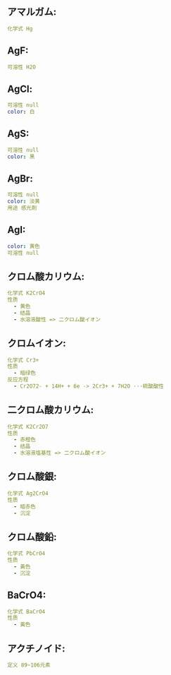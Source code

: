## アマルガム:

```yaml
化学式 Hg

```

## AgF:

```yaml
可溶性 H2O

```

## AgCl:

```yaml
可溶性 null
color: 白

```

## AgS:

```yaml
可溶性 null
color: 黑

```

## AgBr:

```yaml
可溶性 null
color: 淡黄
用途 感光剤

```

## AgI:

```yaml
color: 黄色
可溶性 null

```

## クロム酸カリウム:

```yaml
化学式 K2CrO4
性质
  - 黄色
  - 结晶
  - 水溶液酸性 => 二クロム酸イオン

```

## クロムイオン:

```yaml
化学式 Cr3+
性质
  - 暗绿色
反应方程
  - Cr2O72- + 14H+ + 6e -> 2Cr3+ + 7H2O ···硫酸酸性

```

## 二クロム酸カリウム:

```yaml
化学式 K2Cr2O7
性质
  - 赤橙色
  - 结晶
  - 水溶液塩基性 => 二クロム酸イオン

```

## クロム酸銀:

```yaml
化学式 Ag2CrO4
性质
  - 暗赤色
  - 沉淀

```

## クロム酸鉛:

```yaml
化学式 PbCrO4
性质
  - 黃色
  - 沉淀

```

## BaCrO4:

```yaml
化学式 BaCrO4
性质
  - 黃色

```

## アクチノイド:

```yaml
定义 89~106元素
```